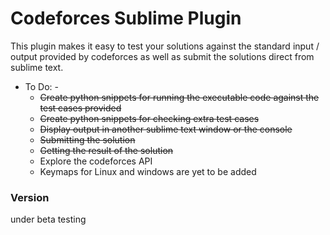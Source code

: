 # Codeforces Sublime Plugin

This plugin makes it easy to test your solutions against the standard input / output provided by codeforces as well as submit the solutions direct from sublime text.

- To Do: -
  - ~~Create python snippets for running the executable code against the test cases provided~~
  - ~~Create python snippets for checking extra test cases~~
  - ~~Display output in another sublime text window or the console~~
  - ~~Submitting the solution~~
  - ~~Getting the result of the solution~~
  -  Explore the codeforces API
  - Keymaps for Linux and windows are yet to be added

### Version
under beta testing

